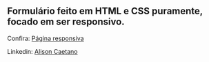 ## Formulário feito em HTML e CSS puramente, focado em ser responsivo.

Confira: <a href="https://vercel.com/alizoncaetano/responsividade-1">Página responsiva</a>

Linkedin: <a href="https://www.linkedin.com/in/alisoncaetano">Alison Caetano</a>
